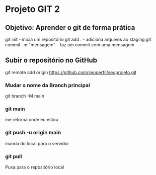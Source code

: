 # Projeto GIT 2

## Objetivo: Aprender o git de forma prática
git init - inicia um repositório
git add . - adiciona arquivos ao staging
git commit -m "mensagem" - faz um commit com uma mensagem 

## Subir o repositório no GitHub
git remote add origin https://github.com/seuperfil/seuprojeto.git

### Mudar o nome da Branch principal
git branch -M main

### git main
me retorna onde eu estou

### git push -u origin main 
manda do local para o servidor
### git pull
Puxa para o repositório local